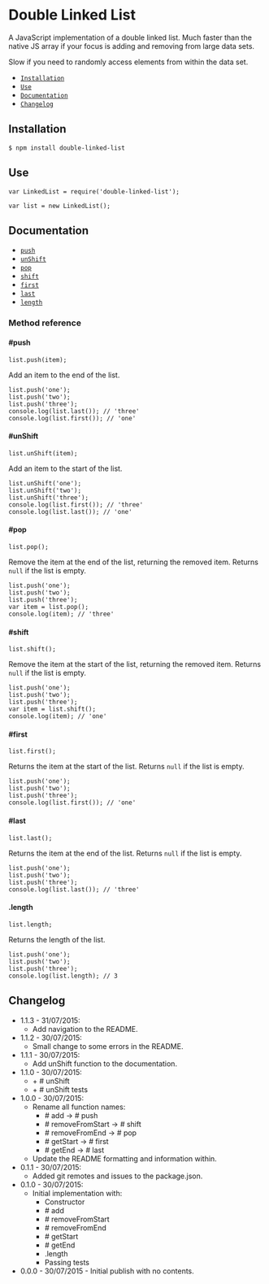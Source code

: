 Double Linked List
==================

A JavaScript implementation of a double linked list. Much faster than the native JS array if your focus is adding
and removing from large data sets. 

Slow if you need to randomly access elements from within the data set.

* [`Installation`](#installation)   
* [`Use`](#use)   
* [`Documentation`](#documentation)   
* [`Changelog`](#changelog)   

## Installation

    $ npm install double-linked-list
    
## Use

    var LinkedList = require('double-linked-list');
    
    var list = new LinkedList();
    
## Documentation
    
* [`push`](#push)   
* [`unShift`](#unShift)   
* [`pop`](#pop)   
* [`shift`](#shift)   
* [`first`](#first)   
* [`last`](#last)   
* [`length`](#length)   

### Method reference

#### \#push

    list.push(item);

Add an item to the end of the list.

    list.push('one');
    list.push('two');
    list.push('three');
    console.log(list.last()); // 'three'
    console.log(list.first()); // 'one'
    
#### \#unShift

    list.unShift(item);

Add an item to the start of the list.

    list.unShift('one');
    list.unShift('two');
    list.unShift('three');
    console.log(list.first()); // 'three'
    console.log(list.last()); // 'one'

#### \#pop

    list.pop();

Remove the item at the end of the list, returning the removed item.
Returns `null` if the list is empty.

    list.push('one');
    list.push('two');
    list.push('three');
    var item = list.pop();
    console.log(item); // 'three'
    
#### \#shift

    list.shift();

Remove the item at the start of the list, returning the removed item.
Returns `null` if the list is empty.

    list.push('one');
    list.push('two');
    list.push('three');
    var item = list.shift();
    console.log(item); // 'one'
    
#### \#first

    list.first();
    
Returns the item at the start of the list.
Returns `null` if the list is empty.

    list.push('one');
    list.push('two');
    list.push('three');
    console.log(list.first()); // 'one'
    
#### \#last

    list.last();
    
Returns the item at the end of the list.
Returns `null` if the list is empty.

    list.push('one');
    list.push('two');
    list.push('three');
    console.log(list.last()); // 'three'
    
#### .length

    list.length;
    
Returns the length of the list.

    list.push('one');
    list.push('two');
    list.push('three');
    console.log(list.length); // 3
    
    
## Changelog

* 1.1.3 - 31/07/2015:
    * Add navigation to the README.
* 1.1.2 - 30/07/2015:
    * Small change to some errors in the README.
* 1.1.1 - 30/07/2015:
    * Add unShift function to the documentation.
* 1.1.0 - 30/07/2015:
    * \+ \# unShift
    * \+ \# unShift tests
* 1.0.0 - 30/07/2015:
    * Rename all function names:
        * \# add -> \# push
        * \# removeFromStart -> \# shift
        * \# removeFromEnd -> \# pop
        * \# getStart -> \# first
        * \# getEnd -> \# last
    * Update the README formatting and information within.
* 0.1.1 - 30/07/2015:
    * Added git remotes and issues to the package.json.
* 0.1.0 - 30/07/2015:
    * Initial implementation with: 
        * Constructor
        * \# add
        * \# removeFromStart
        * \# removeFromEnd
        * \# getStart
        * \# getEnd
        * .length
        * Passing tests
* 0.0.0 - 30/07/2015 - Initial publish with no contents.
